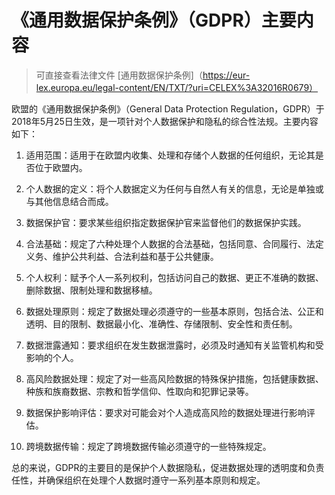# 《通用数据保护条例》（GDPR）主要内容
> 可直接查看法律文件 [通用数据保护条例]（https://eur-lex.europa.eu/legal-content/EN/TXT/?uri=CELEX%3A32016R0679）

欧盟的《通用数据保护条例》（General Data Protection Regulation，GDPR）于2018年5月25日生效，是一项针对个人数据保护和隐私的综合性法规。主要内容如下：

1. 适用范围：适用于在欧盟内收集、处理和存储个人数据的任何组织，无论其是否位于欧盟内。

2. 个人数据的定义：将个人数据定义为任何与自然人有关的信息，无论是单独或与其他信息结合而成。

3. 数据保护官：要求某些组织指定数据保护官来监督他们的数据保护实践。

4. 合法基础：规定了六种处理个人数据的合法基础，包括同意、合同履行、法定义务、维护公共利益、合法利益和基于公共健康。

5. 个人权利：赋予个人一系列权利，包括访问自己的数据、更正不准确的数据、删除数据、限制处理和数据移植。

6. 数据处理原则：规定了数据处理必须遵守的一些基本原则，包括合法、公正和透明、目的限制、数据最小化、准确性、存储限制、安全性和责任制。

7. 数据泄露通知：要求组织在发生数据泄露时，必须及时通知有关监管机构和受影响的个人。

8. 高风险数据处理：规定了对一些高风险数据的特殊保护措施，包括健康数据、种族和族裔数据、宗教和哲学信仰、性取向和犯罪记录等。

9. 数据保护影响评估：要求对可能会对个人造成高风险的数据处理进行影响评估。

10. 跨境数据传输：规定了跨境数据传输必须遵守的一些特殊规定。

总的来说，GDPR的主要目的是保护个人数据隐私，促进数据处理的透明度和负责任性，并确保组织在处理个人数据时遵守一系列基本原则和规定。